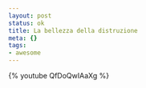 ```yaml
--- 
layout: post
status: ok
title: La bellezza della distruzione
meta: {}
tags: 
- awesome
---
```

{% youtube QfDoQwIAaXg %}
